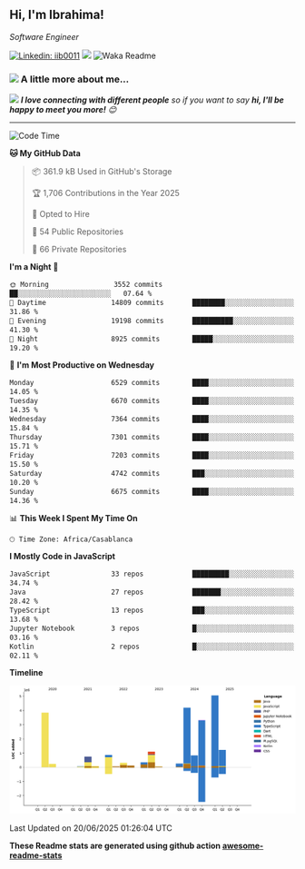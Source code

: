 <h2>Hi, I'm Ibrahima! </h2>
<p><em>Software Engineer 
</em></p>


[![Linkedin: iib0011](https://img.shields.io/badge/-iib0011-blue?style=flat-square&logo=Linkedin&logoColor=white&link=https://www.linkedin.com/in/iib0011/)](https://www.linkedin.com/in/iib0011/)
![](https://visitor-badge.glitch.me/badge?page_id=iib0011)
![Waka Readme](https://github.com/iib0011/iib0011/workflows/Waka%20Readme/badge.svg)


### <img src="https://media.giphy.com/media/VgCDAzcKvsR6OM0uWg/giphy.gif" width="50"> A little more about me...  


<img src="https://media.giphy.com/media/LnQjpWaON8nhr21vNW/giphy.gif" width="60"> <em><b>I love connecting with different people</b> so if you want to say <b>hi, I'll be happy to meet you more!</b> 😊</em>

---
<!--START_SECTION:waka-->
![Code Time](http://img.shields.io/badge/Code%20Time-4%2C985%20hrs%2058%20mins-blue)

**🐱 My GitHub Data** 

> 📦 361.9 kB Used in GitHub's Storage 
 > 
> 🏆 1,706 Contributions in the Year 2025
 > 
> 💼 Opted to Hire
 > 
> 📜 54 Public Repositories 
 > 
> 🔑 66 Private Repositories 
 > 
**I'm a Night 🦉** 

```text
🌞 Morning                3552 commits        ██░░░░░░░░░░░░░░░░░░░░░░░   07.64 % 
🌆 Daytime                14809 commits       ████████░░░░░░░░░░░░░░░░░   31.86 % 
🌃 Evening                19198 commits       ██████████░░░░░░░░░░░░░░░   41.30 % 
🌙 Night                  8925 commits        █████░░░░░░░░░░░░░░░░░░░░   19.20 % 
```
📅 **I'm Most Productive on Wednesday** 

```text
Monday                   6529 commits        ████░░░░░░░░░░░░░░░░░░░░░   14.05 % 
Tuesday                  6670 commits        ████░░░░░░░░░░░░░░░░░░░░░   14.35 % 
Wednesday                7364 commits        ████░░░░░░░░░░░░░░░░░░░░░   15.84 % 
Thursday                 7301 commits        ████░░░░░░░░░░░░░░░░░░░░░   15.71 % 
Friday                   7203 commits        ████░░░░░░░░░░░░░░░░░░░░░   15.50 % 
Saturday                 4742 commits        ███░░░░░░░░░░░░░░░░░░░░░░   10.20 % 
Sunday                   6675 commits        ████░░░░░░░░░░░░░░░░░░░░░   14.36 % 
```


📊 **This Week I Spent My Time On** 

```text
🕑︎ Time Zone: Africa/Casablanca
```

**I Mostly Code in JavaScript** 

```text
JavaScript               33 repos            █████████░░░░░░░░░░░░░░░░   34.74 % 
Java                     27 repos            ███████░░░░░░░░░░░░░░░░░░   28.42 % 
TypeScript               13 repos            ███░░░░░░░░░░░░░░░░░░░░░░   13.68 % 
Jupyter Notebook         3 repos             █░░░░░░░░░░░░░░░░░░░░░░░░   03.16 % 
Kotlin                   2 repos             █░░░░░░░░░░░░░░░░░░░░░░░░   02.11 % 
```



**Timeline**

![Lines of Code chart](https://raw.githubusercontent.com/iib0011/iib0011/master/assets/bar_graph.png)


 Last Updated on 20/06/2025 01:26:04 UTC
<!--END_SECTION:waka-->

**These Readme stats are generated using github action [awesome-readme-stats](https://github.com/iib0011/waka-readme-stats)**
